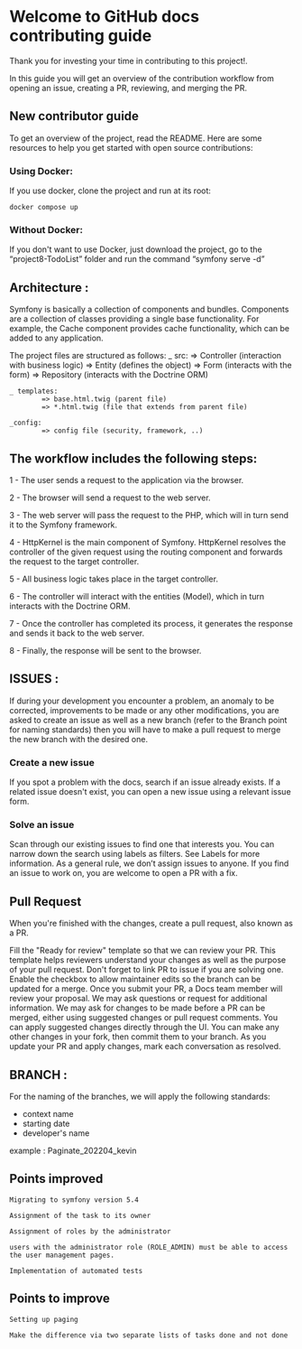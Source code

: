 # Welcome to GitHub docs contributing guide
Thank you for investing your time in contributing to this project!.


In this guide you will get an overview of the contribution workflow from opening an issue, creating a PR, reviewing, and merging the PR.

## New contributor guide
To get an overview of the project, read the README. Here are some resources to help you get started with open source contributions:

### Using Docker:

If you use docker, clone the project and run at its root:

````
docker compose up
````

### Without Docker:

If you don't want to use Docker, just download the project,
go to the “project8-TodoList” folder and run the command “symfony serve -d”

## Architecture :

Symfony is basically a collection of components and bundles. Components are a collection of classes providing a single base functionality. For example, the Cache component provides cache functionality, which can be added to any application.

The project files are structured as follows:
    _ src:
            => Controller (interaction with business logic)
            => Entity (defines the object)
            => Form (interacts with the form)
            => Repository (interacts with the Doctrine ORM)

    _ templates:
            => base.html.twig (parent file)
            => *.html.twig (file that extends from parent file)
    
    _config:
            => config file (security, framework, ..)

## The workflow includes the following steps:

1 - The user sends a request to the application via the browser.

2 - The browser will send a request to the web server.

3 - The web server will pass the request to the PHP, which will in turn send it to the Symfony framework.

4 - HttpKernel is the main component of Symfony. HttpKernel resolves the controller of the given request using the routing component and forwards the request to the target controller.

5 - All business logic takes place in the target controller.

6 - The controller will interact with the entities (Model), which in turn interacts with the Doctrine ORM.

7 - Once the controller has completed its process, it generates the response and sends it back to the web server.

8 - Finally, the response will be sent to the browser.


## ISSUES :

If during your development you encounter a problem, an anomaly to be corrected, improvements to be made or any other modifications, you are asked to create an issue as well as a new branch (refer to the Branch point for naming standards)
then you will have to make a pull request to merge the new branch with the desired one.

### Create a new issue

If you spot a problem with the docs, search if an issue already exists. If a related issue doesn't exist, you can open a new issue using a relevant issue form.

### Solve an issue

Scan through our existing issues to find one that interests you. You can narrow down the search using labels as filters. See Labels for more information. As a general rule, we don’t assign issues to anyone. If you find an issue to work on, you are welcome to open a PR with a fix.

## Pull Request

When you're finished with the changes, create a pull request, also known as a PR.

Fill the "Ready for review" template so that we can review your PR. This template helps reviewers understand your changes as well as the purpose of your pull request.
Don't forget to link PR to issue if you are solving one.
Enable the checkbox to allow maintainer edits so the branch can be updated for a merge. Once you submit your PR, a Docs team member will review your proposal. We may ask questions or request for additional information.
We may ask for changes to be made before a PR can be merged, either using suggested changes or pull request comments. You can apply suggested changes directly through the UI. You can make any other changes in your fork, then commit them to your branch.
As you update your PR and apply changes, mark each conversation as resolved.

## BRANCH : 

For the naming of the branches, we will apply the following standards:
- context name
- starting date
- developer's name

example :
Paginate_202204_kevin

## Points improved

````
Migrating to symfony version 5.4
````
````
Assignment of the task to its owner
````
````
Assignment of roles by the administrator
````
````
users with the administrator role (ROLE_ADMIN) must be able to access the user management pages.
````
````
Implementation of automated tests
````

## Points to improve


````
Setting up paging
````
````
Make the difference via two separate lists of tasks done and not done
````

